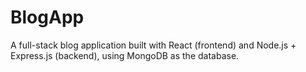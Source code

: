 # BlogApp
A full-stack blog application built with React (frontend) and Node.js + Express.js (backend), using MongoDB as the database.
